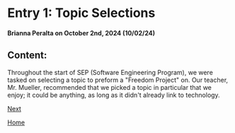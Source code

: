 # Entry 1: Topic Selections
#### Brianna Peralta on October 2nd, 2024 (10/02/24)

## Content: 
  Throughout the start of SEP (Software Engineering Program), we were tasked on selecting a topic to preform a "Freedom Project" on. Our teacher, Mr. Mueller, recommended that we picked a topic in particular that we enjoy; it could be anything, as long as it didn't already link to technology. 
  
[Next](entry02.md)

[Home](../README.md)
